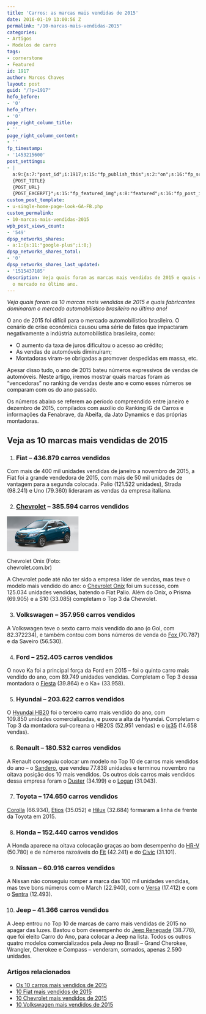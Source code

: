 ```yaml
---
title: 'Carros: as marcas mais vendidas de 2015'
date: 2016-01-19 13:00:56 Z
permalink: "/10-marcas-mais-vendidas-2015"
categories:
- Artigos
- Modelos de carro
tags:
- cornerstone
- Featured
id: 1917
author: Marcos Chaves
layout: post
guid: "/?p=1917"
hefo_before:
- '0'
hefo_after:
- '0'
page_right_column_title:
- ''
page_right_column_content:
- ''
fp_timestamp:
- '1453215600'
post_settings:
- |
  a:9:{s:7:"post_id";i:1917;s:15:"fp_publish_this";s:2:"on";s:16:"fp_schedule_this";s:3:"yes";s:11:"fp_datetime";s:16:"2016/01/19 13:00";s:18:"fp_timezone_offset";s:3:"120";s:8:"msg_body";s:66:"Novo post no {SITE_NAME}
  {POST_TITLE}
  {POST_URL}
  {POST_EXCERPT}";s:15:"fp_featured_img";s:8:"featured";s:16:"fp_post_img_text";s:0:"";s:5:"pages";a:2:{i:0;s:3:"own";i:1;s:15:"520743491417556";}}
custom_post_template:
- u-single-home-page-look-GA-FB.php
custom_permalink:
- 10-marcas-mais-vendidas-2015
wpb_post_views_count:
- '549'
dpsp_networks_shares:
- a:1:{s:11:"google-plus";i:0;}
dpsp_networks_shares_total:
- '0'
dpsp_networks_shares_last_updated:
- '1515437185'
description: Veja quais foram as marcas mais vendidas de 2015 e quais carros lideraram
  o mercado no último ano.
---
```


_Veja quais foram as 10 marcas mais vendidas de 2015 e quais fabricantes dominaram o mercado automobilístico brasileiro no último ano!_

O ano de 2015 foi difícil para o mercado automobilístico brasileiro. O cenário de crise econômica causou uma série de fatos que impactaram negativamente a indústria automobilística brasileira, como:

  * O aumento da taxa de juros dificultou o acesso ao crédito;
  * As vendas de automóveis diminuíram;
  * Montadoras viram-se obrigadas a promover despedidas em massa, etc.

Apesar disso tudo, o ano de 2015 bateu números expressivos de vendas de automóveis. Neste artigo, iremos mostrar quais marcas foram as “vencedoras” no ranking de vendas deste ano e como esses números se comparam com os do ano passado.

Os números abaixo se referem ao período compreendido entre janeiro e dezembro de 2015, compilados com auxílio do Ranking iG de Carros e informações da Fenabrave, da Abeifa, da Jato Dynamics e das próprias montadoras.

## **Veja as 10 marcas mais vendidas de 2015**

  1. ### **Fiat** – 436.879 carros vendidos

Com mais de 400 mil unidades vendidas de janeiro a novembro de 2015, a Fiat foi a grande vendedora de 2015, com mais de 50 mil unidades de vantagem para a segunda colocada. Palio (121.522 unidades), Strada (98.241) e Uno (79.360) lideraram as vendas da empresa italiana.

<ol start="2">
  <li>
    <h3>
      <strong><a href="/seguro-chevrolet" target="_blank">Chevrolet</a> </strong>– 385.594 carros vendidos
    </h3>
  </li>
</ol>

<div id="attachment_1981" style="width: 197px" class="wp-caption alignright">
  <img class="wp-image-1981 " src="/wp-content/uploads/2016/02/novo-chevrolet-onix-300x146.jpg" alt="Chevrolet Onix azul" width="187" height="91" />
  
  <p class="wp-caption-text">
    Chevrolet Onix (Foto: chevrolet.com.br)
  </p>
</div>

A Chevrolet pode até não ter sido a empresa líder de vendas, mas teve o modelo mais vendido do ano: o <a href="/seguro-auto-chevrolet-onix" target="_blank">Chevrolet Onix</a> foi um sucesso, com 125.034 unidades vendidas, batendo o Fiat Palio. Além do Onix, o Prisma (69.905) e a S10 (33.085) completam o Top 3 da Chevrolet.

<ol start="3">
  <li>
    <h3>
      <strong>Volkswagen</strong> – 357.956 carros vendidos
    </h3>
  </li>
</ol>

A Volkswagen teve o sexto carro mais vendido do ano (o Gol, com 82.372234), e também contou com bons números de venda do <a href="/seguro-volkswagen-fox" target="_blank">Fox </a>(70.787) e da Saveiro (56.530).

<ol start="4">
  <li>
    <h3>
      <strong>Ford </strong>– 252.405 carros vendidos
    </h3>
  </li>
</ol>

O novo Ka foi a principal força da Ford em 2015 – foi o quinto carro mais vendido do ano, com 89.749 unidades vendidas. Completam o Top 3 dessa montadora o <a href="/seguro-ford-fiesta" target="_blank">Fiesta</a> (39.864) e o Ka+ (33.958).

<ol start="5">
  <li>
    <h3>
      <strong>Hyundai</strong> – 203.622 carros vendidos
    </h3>
  </li>
</ol>

O <a href="/media-de-precos-de-seguro-do-hyundai-HB20" target="_blank">Hyundai HB20</a> foi o terceiro carro mais vendido do ano, com 109.850 unidades comercializadas, e puxou a alta da Hyundai. Completam o Top 3 da montadora sul-coreana o HB20S (52.951 vendas) e o <a href="/seguro-auto-hyundai-ix35" target="_blank">ix35</a> (14.658 vendas).

<ol start="6">
  <li>
    <h3>
      <strong>Renault</strong> – 180.532 carros vendidos
    </h3>
  </li>
</ol>

A Renault conseguiu colocar um modelo no Top 10 de carros mais vendidos do ano – o <a href="/seguro-renault-sandero" target="_blank">Sandero</a>, que vendeu 77.838 unidades e terminou novembro na oitava posição dos 10 mais vendidos. Os outros dois carros mais vendidos dessa empresa foram o <a href="/preco-seguro-renault-duster" target="_blank">Duster</a> (34.199) e o <a href="/seguro-auto-logan" target="_blank">Logan</a> (31.043).

<ol start="7">
  <li>
    <h3>
      <strong>Toyota</strong> – 174.650 carros vendidos
    </h3>
  </li>
</ol>

<a href="/seguro-auto-toyota-corolla" target="_blank">Corolla</a> (66.934), <a href="/seguro-auto-logan-cobalt-etios-hilux-spin" target="_blank">Etios</a> (35.052) e <a href="/seguro-hilux" target="_blank">Hilux</a> (32.684) formaram a linha de frente da Toyota em 2015.

<ol start="8">
  <li>
    <h3>
      <strong>Honda </strong>– 152.440 carros vendidos
    </h3>
  </li>
</ol>

A Honda aparece na oitava colocação graças ao bom desempenho do <a href="/tudo-sobre-seguro-honda-hr-v" target="_blank">HR-V</a> (50.780) e de números razoáveis do <a href="/seguro-honda-fit" target="_blank">Fit</a> (42.241) e do <a href="/preco-seguro-honda-civic" target="_blank">Civic</a> (31.101).

<ol start="9">
  <li>
    <h3>
      <strong>Nissan </strong>– 60.916 carros vendidos
    </h3>
  </li>
</ol>

A Nissan não conseguiu romper a marca das 100 mil unidades vendidas, mas teve bons números com o March (22.940), com o <a href="/seguro-auto-nissan-versa" target="_blank">Versa</a> (17.412) e com o <a href="/seguro-auto-nissan-sentra" target="_blank">Sentra</a> (12.493).

<ol start="10">
  <li>
    <h3>
      <strong>Jeep </strong>– 41.366 carros vendidos
    </h3>
  </li>
</ol>

A Jeep entrou no Top 10 de marcas de carro mais vendidas de 2015 no apagar das luzes. Bastou o bom desempenho do <a href="/seguro-jeep-renegade" target="_blank">Jeep Renegade</a> (38.776), que foi eleito Carro do Ano, para colocar a Jeep na lista. Todos os outros quatro modelos comercializados pela Jeep no Brasil &#8211; Grand Cherokee, Wrangler, Cherokee e Compass &#8211; venderam, somados, apenas 2.590 unidades.

### Artigos relacionados

  * <a href="/carros-mais-vendidos-2015" target="_blank">Os 10 carros mais vendidos de 2015</a>
  * <a href="/fiat-mais-vendidos-2015" target="_blank">10 Fiat mais vendidos de 2015</a>
  * <a href="/chevrolet-mais-vendidos-de-2015" target="_blank">10 Chevrolet mais vendidos de 2015</a>
  * <a href="/volkswagen-mais-vendidos-2015" target="_blank">10 Volkswagen mais vendidos de 2015</a>